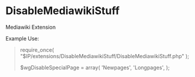 DisableMediawikiStuff
=====================


Mediawiki Extension


Example Use:


 > require_once( "$IP/extensions/DisableMediawikiStuff/DisableMediawikiStuff.php" );
 >
 > $wgDisableSpecialPage = array(
 >      'Newpages',
 >      'Longpages',
 > );